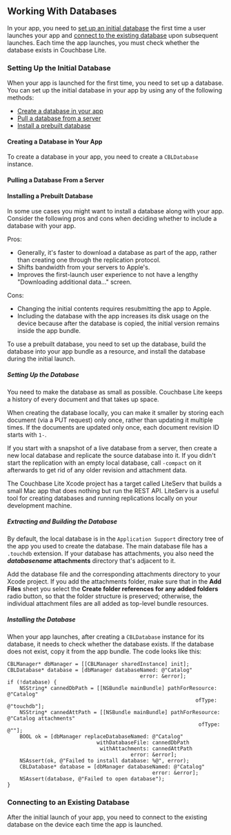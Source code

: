 ## Working With Databases
In your app, you need to [set up an initial database](#setting-up-the-initial-database) the first time a user launches your app and [connect to the existing database](#connecting-to-an-existing-database) upon subsequent launches. Each time the app launches, you must check whether the database exists in Couchbase Lite.

### Setting Up the Initial Database
When your app is launched for the first time, you need to set up a database. You can set up the initial database in your app by using any of the following methods:

* [Create a database in your app](#creating-a-database-in-your-app)
* [Pull a database from a server](#pulling-a-database-from-a-server)
* [Install a prebuilt database](#installing-a-prebuilt-database)

#### Creating a Database in Your App
To create a database in your app, you need to create a `CBLDatabase` instance.

#### Pulling a Database From a Server

#### Installing a Prebuilt Database
In some use cases you might want to install a database along with your app. Consider the following pros and cons when deciding whether to include a database with your app.

Pros:

* Generally, it's faster to download a database as part of the app, rather than creating one through the replication protocol. 
* Shifts bandwidth from your servers to Apple's.
* Improves the first-launch user experience to not have a lengthy "Downloading additional data..." screen.

Cons:

* Changing the initial contents requires resubmitting the app to Apple.
* Including the database with the app increases its disk usage on the device because after the database is copied, the initial version remains inside the app bundle.

To use a prebuilt database, you need to set up the database, build the database into your app bundle as a resource, and install the database during the initial launch.


##### Setting Up the Database

You need to make the database as small as possible. Couchbase Lite keeps a history of every document and that takes up space. 

When creating the database locally, you can make it smaller by storing each document (via a PUT request) only once, rather than updating it multiple times. If the documents are updated only once, each document revision ID starts with `1-`.

If you start with a snapshot of a live database from a server, then create a new local database and replicate the source database into it. If you didn't start the replication with an empty local database, call `-compact` on it afterwards to get rid of any older revision and attachment data.

The Couchbase Lite Xcode project has a target called LiteServ that builds a small Mac app that does nothing but run the REST API. LiteServ is a useful tool for creating databases and running replications locally on your development machine.

##### Extracting and Building the Database

By default, the local database is in the `Application Support` directory tree of the app you used to create the database. The main database file has a `.touchdb` extension. If your database has attachments, you also need the **_databasename_ attachments** directory that's adjacent to it.

Add the database file and the corresponding attachments directory to your Xcode project. If you add the attachments folder, make sure that in the **Add Files** sheet you select the **Create folder references for any added folders** radio button, so that the folder structure is preserved; otherwise, the individual attachment files are all added as top-level bundle resources.

##### Installing the Database

When your app launches, after creating a `CBLDatabase` instance for its database, it needs to check whether the database exists. If the database does not exist,  copy it from the app bundle. The code looks like this:


    CBLManager* dbManager = [[CBLManager sharedInstance] init];
    CBLDatabase* database = [dbManager databaseNamed: @"Catalog"
                                               error: &error];
    if (!database) {
        NSString* cannedDbPath = [[NSBundle mainBundle] pathForResource: @"Catalog"
                                                                 ofType: @"touchdb"];
        NSString* cannedAttPath = [[NSBundle mainBundle] pathForResource: @"Catalog attachments"
                                                                  ofType: @""];
        BOOL ok = [dbManager replaceDatabaseNamed: @"Catalog"
                                 withDatabaseFile: cannedDbPath
                                  withAttachments: cannedAttPath
                                            error: &error];
        NSAssert(ok, @"Failed to install database: %@", error);
        CBLDatabase* database = [dbManager databaseNamed: @"Catalog"
                                                   error: &error];
        NSAssert(database, @"Failed to open database");
    }

### Connecting to an Existing Database
After the initial launch of your app, you need to connect to the existing database on the device each time the app is launched.